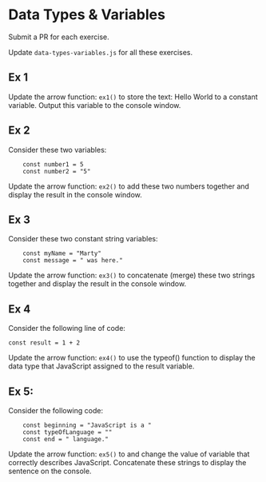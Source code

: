 # Data Types & Variables
Submit a PR for each exercise. 

Update `data-types-variables.js` for all these exercises.

## Ex 1
Update the arrow function: `ex1()` to store the text: Hello World to a constant variable.
Output this variable to the console window.

## Ex 2
Consider these two variables:
```
    const number1 = 5
    const number2 = "5"
```

Update the arrow function: `ex2()` to add these two numbers together and display the result in the console window.

## Ex 3
Consider these two constant string variables:
```
    const myName = "Marty"
    const message = " was here."
```

Update the arrow function: `ex3()` to concatenate (merge) these two strings together and display the result in the console window.

## Ex 4
Consider the following line of code:
```
const result = 1 + 2
```

Update the arrow function: `ex4()` to use the typeof() function to display the data type that JavaScript assigned to the result variable.


## Ex 5:
Consider the following code:
```
    const beginning = "JavaScript is a "
    const typeOfLanguage = ""
    const end = " language."
```

Update the arrow function: `ex5()` to and change the value of variable that correctly describes JavaScript.  Concatenate these strings to display the sentence on the console.

